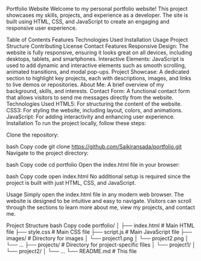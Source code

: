 Portfolio Website
Welcome to my personal portfolio website! This project showcases my skills, projects, and experience as a developer. The site is built using HTML, CSS, and JavaScript to create an engaging and responsive user experience.

Table of Contents
Features
Technologies Used
Installation
Usage
Project Structure
Contributing
License
Contact
Features
Responsive Design: The website is fully responsive, ensuring it looks great on all devices, including desktops, tablets, and smartphones.
Interactive Elements: JavaScript is used to add dynamic and interactive elements such as smooth scrolling, animated transitions, and modal pop-ups.
Project Showcase: A dedicated section to highlight key projects, each with descriptions, images, and links to live demos or repositories.
About Me: A brief overview of my background, skills, and interests.
Contact Form: A functional contact form that allows visitors to send me messages directly from the website.
Technologies Used
HTML5: For structuring the content of the website.
CSS3: For styling the website, including layout, colors, and animations.
JavaScript: For adding interactivity and enhancing user experience.
Installation
To run the project locally, follow these steps:

Clone the repository:

bash
Copy code
git clone https://github.com/Saikiransada/portfolio.git
Navigate to the project directory:

bash
Copy code
cd portfolio
Open the index.html file in your browser:

bash
Copy code
open index.html
No additional setup is required since the project is built with just HTML, CSS, and JavaScript.

Usage
Simply open the index.html file in any modern web browser. The website is designed to be intuitive and easy to navigate. Visitors can scroll through the sections to learn more about me, view my projects, and contact me.

Project Structure
bash
Copy code
portfolio/
│
├── index.html          # Main HTML file
├── style.css           # Main CSS file
├── script.js           # Main JavaScript file
├── images/             # Directory for images
│   └── project1.png
│   └── project2.png
│   └── ...
├── projects/           # Directory for project-specific files
│   └── project1/
│   └── project2/
│   └── ...
└── README.md           # This file
